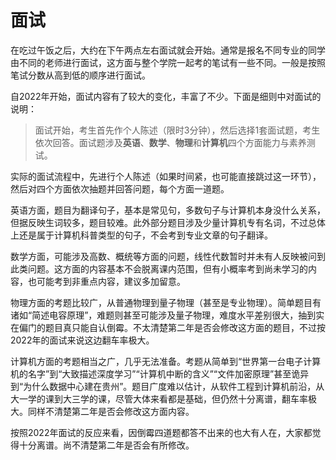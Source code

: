 # 面试

在吃过午饭之后，大约在下午两点左右面试就会开始。通常是报名不同专业的同学由不同的老师进行面试，这方面与整个学院一起考的笔试有一些不同。一般是按照笔试分数从高到低的顺序进行面试。

自2022年开始，面试内容有了较大的变化，丰富了不少。下面是细则中对面试的说明：

> 面试开始，考生首先作个人陈述（限时3分钟），然后选择1套面试题，考生依次回答。面试题涉及**英语**、**数学**、**物理**和**计算机**四个方面能力与素养测试。

实际的面试流程中，先进行个人陈述（如果时间紧，也可能直接跳过这一环节），然后对四个方面依次抽题并回答问题，每个方面一道题。

英语方面，题目为翻译句子，基本是常见句，多数句子与计算机本身没什么关系，但据反映生词较多，题目较难。此外部分题目涉及少量计算机专有名词，不过总体上还是属于计算机科普类型的句子，不会考到专业文章的句子翻译。

数学方面，可能涉及高数、概统等方面的问题，线性代数暂时并未有人反映被问到此类问题。这方面的内容基本不会脱离课内范围，但有小概率考到尚未学习的内容，也可能考到非重点内容，建议多加留意。

物理方面的考题比较广，从普通物理到量子物理（甚至是专业物理）。简单题目有诸如“简述电容原理”，难题则甚至可能涉及量子物理，难度水平差别很大，抽到实在偏门的题目真只能自认倒霉。不太清楚第二年是否会修改这方面的题目，不过按2022年的面试来说这边翻车率极大。

计算机方面的考题相当之广，几乎无法准备。考题从简单到“世界第一台电子计算机的名字”到“大致描述深度学习”“计算机中断的含义”“文件加密原理”甚至诡异到“为什么数据中心建在贵州”。题目广度难以估计，从软件工程到计算机前沿，从大一学的课到大三学的课，尽管大体来看都是基础，但仍然十分离谱，翻车率极大。同样不清楚第二年是否会修改这方面内容。

按照2022年面试的反应来看，因倒霉四道题都答不出来的也大有人在，大家都觉得十分离谱。尚不清楚第二年是否会有所修改。





